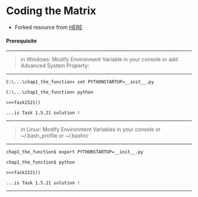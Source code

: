 # Coding the Matrix

* Forked resource from [HERE](//resources.codingthematrix.com)

#### Prerequisite

- - -

> in Windows:  Modify Environment Variable in your console or add Advanced System Property:

- - -

```
C:\...\chap1_the_function> set PYTHONSTARTUP=__init__.py

C:\...\chap1_the_function> python

>>>Task1521()

...is Task 1.5.21 solution !
```

- - -

> in Linux: Modify Environment Variables in your console or ~/.bash_profile or ~/.bashrc

- - -

```
chap1_the_function$ export PYTHONSTARTUP=__init__.py

chap1_the_function$ python

>>>Task1521()

...is Task 1.5.21 solution !
```

- - -
